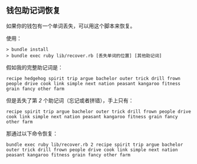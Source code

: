 ## 钱包助记词恢复

如果你的钱包有一个单词丢失，可以用这个脚本来恢复。

使用：

```
> bundle install
> bundle exec ruby lib/recover.rb [丢失单词的位置] [其他助记词]
```

假如我的完整助记词是：

```
recipe hedgehog spirit trip argue bachelor outer trick drill frown people drive cook link simple next nation peasant kangaroo fitness grain fancy other farm
```

但是丢失了第 _2_ 个助记词（忘记或者拼错），手上只有：

```
recipe spirit trip argue bachelor outer trick drill frown people drive cook link simple next nation peasant kangaroo fitness grain fancy other farm
```

那通过以下命令恢复：

```
bundle exec ruby lib/recover.rb 2 recipe spirit trip argue bachelor outer trick drill frown people drive cook link simple next nation peasant kangaroo fitness grain fancy other farm
```
